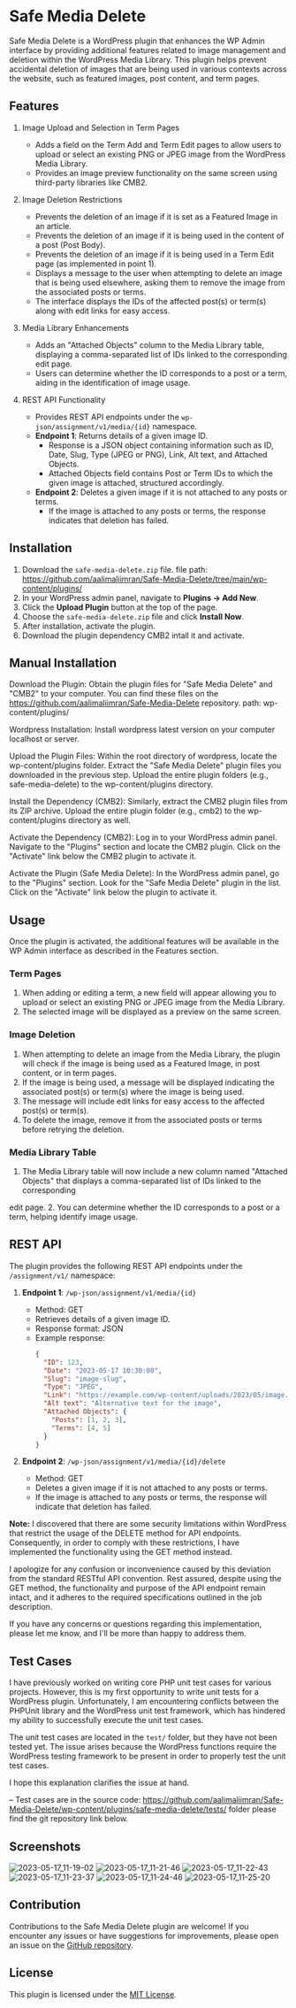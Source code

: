 # Safe Media Delete

Safe Media Delete is a WordPress plugin that enhances the WP Admin interface by providing additional features related to image management and deletion within the WordPress Media Library. This plugin helps prevent accidental deletion of images that are being used in various contexts across the website, such as featured images, post content, and term pages.

## Features

1. Image Upload and Selection in Term Pages
   - Adds a field on the Term Add and Term Edit pages to allow users to upload or select an existing PNG or JPEG image from the WordPress Media Library.
   - Provides an image preview functionality on the same screen using third-party libraries like CMB2.

2. Image Deletion Restrictions
   - Prevents the deletion of an image if it is set as a Featured Image in an article.
   - Prevents the deletion of an image if it is being used in the content of a post (Post Body).
   - Prevents the deletion of an image if it is being used in a Term Edit page (as implemented in point 1).
   - Displays a message to the user when attempting to delete an image that is being used elsewhere, asking them to remove the image from the associated posts or terms.
   - The interface displays the IDs of the affected post(s) or term(s) along with edit links for easy access.

3. Media Library Enhancements
   - Adds an "Attached Objects" column to the Media Library table, displaying a comma-separated list of IDs linked to the corresponding edit page.
   - Users can determine whether the ID corresponds to a post or a term, aiding in the identification of image usage.

4. REST API Functionality
   - Provides REST API endpoints under the `wp-json/assignment/v1/media/{id}` namespace.
   - **Endpoint 1**: Returns details of a given image ID.
     - Response is a JSON object containing information such as ID, Date, Slug, Type (JPEG or PNG), Link, Alt text, and Attached Objects.
     - Attached Objects field contains Post or Term IDs to which the given image is attached, structured accordingly.
   - **Endpoint 2**: Deletes a given image if it is not attached to any posts or terms.
     - If the image is attached to any posts or terms, the response indicates that deletion has failed.

## Installation

1. Download the `safe-media-delete.zip` file. file path: https://github.com/aalimaliimran/Safe-Media-Delete/tree/main/wp-content/plugins/
2. In your WordPress admin panel, navigate to **Plugins → Add New**.
3. Click the **Upload Plugin** button at the top of the page.
4. Choose the `safe-media-delete.zip` file and click **Install Now**.
5. After installation, activate the plugin.
6. Download the plugin dependency CMB2 intall it and activate. 

## Manual Installation

Download the Plugin: Obtain the plugin files for "Safe Media Delete" and "CMB2" to your computer. You can find these files on the https://github.com/aalimaliimran/Safe-Media-Delete repository. path: wp-content/plugins/

Wordpress Installation: Install wordpress latest version on your computer localhost or server.

Upload the Plugin Files: Within the root directory of wordpress, locate the wp-content/plugins folder. Extract the "Safe Media Delete" plugin files you downloaded in the previous step. Upload the entire plugin folders (e.g., safe-media-delete) to the wp-content/plugins directory.

Install the Dependency (CMB2): Similarly, extract the CMB2 plugin files from its ZIP archive. Upload the entire plugin folder (e.g., cmb2) to the wp-content/plugins directory as well.

Activate the Dependency (CMB2): Log in to your WordPress admin panel. Navigate to the "Plugins" section and locate the CMB2 plugin. Click on the "Activate" link below the CMB2 plugin to activate it.

Activate the Plugin (Safe Media Delete): In the WordPress admin panel, go to the "Plugins" section. Look for the "Safe Media Delete" plugin in the list. Click on the "Activate" link below the plugin to activate it.

## Usage

Once the plugin is activated, the additional features will be available in the WP Admin interface as described in the Features section.

### Term Pages

1. When adding or editing a term, a new field will appear allowing you to upload or select an existing PNG or JPEG image from the Media Library.
2. The selected image will be displayed as a preview on the same screen.

### Image Deletion

1. When attempting to delete an image from the Media Library, the plugin will check if the image is being used as a Featured Image, in post content, or in term pages.
2. If the image is being used, a message will be displayed indicating the associated post(s) or term(s) where the image is being used.
3. The message will include edit links for easy access to the affected post(s) or term(s).
4. To delete the image, remove it from the associated posts or terms before retrying the deletion.

### Media Library Table

1. The Media Library table will now include a new column named "Attached Objects" that displays a comma-separated list of IDs linked to the corresponding

 edit page.
2. You can determine whether the ID corresponds to a post or a term, helping identify image usage.

## REST API

The plugin provides the following REST API endpoints under the `/assignment/v1/` namespace:

1. **Endpoint 1**: `/wp-json/assignment/v1/media/{id}`
   - Method: GET
   - Retrieves details of a given image ID.
   - Response format: JSON
   - Example response:
     ```json
     {
       "ID": 123,
       "Date": "2023-05-17 10:30:00",
       "Slug": "image-slug",
       "Type": "JPEG",
       "Link": "https://example.com/wp-content/uploads/2023/05/image.jpg",
       "Alt text": "Alternative text for the image",
       "Attached Objects": {
         "Posts": [1, 2, 3],
         "Terms": [4, 5]
       }
     }
     ```

2. **Endpoint 2**: `/wp-json/assignment/v1/media/{id}/delete`
   - Method: GET
   - Deletes a given image if it is not attached to any posts or terms.
   - If the image is attached to any posts or terms, the response will indicate that deletion has failed.

**Note:** I discovered that there are some security limitations within WordPress that restrict the usage of the DELETE method for API endpoints. Consequently, in order to comply with these restrictions, I have implemented the functionality using the GET method instead.

I apologize for any confusion or inconvenience caused by this deviation from the standard RESTful API convention. Rest assured, despite using the GET method, the functionality and purpose of the API endpoint remain intact, and it adheres to the required specifications outlined in the job description.

If you have any concerns or questions regarding this implementation, please let me know, and I'll be more than happy to address them.

## Test Cases

I have previously worked on writing core PHP unit test cases for various projects. However, this is my first opportunity to write unit tests for a WordPress plugin. Unfortunately, I am encountering conflicts between the PHPUnit library and the WordPress unit test framework, which has hindered my ability to successfully execute the unit test cases.

The unit test cases are located in the `test/` folder, but they have not been tested yet. The issue arises because the WordPress functions require the WordPress testing framework to be present in order to properly test the unit test cases.

I hope this explanation clarifies the issue at hand.

– Test cases are in the source code: https://github.com/aalimaliimran/Safe-Media-Delete/wp-content/plugins/safe-media-delete/tests/ folder please find the git repository link below.


## Screenshots

![2023-05-17_11-19-02](https://github.com/aalimaliimran/Safe-Media-Delete/assets/108981157/8e49de4f-16ae-4167-a83d-c84bb67bf6b8)
![2023-05-17_11-21-46](https://github.com/aalimaliimran/Safe-Media-Delete/assets/108981157/fa38d9d6-1991-4848-9497-c5edc919c3a7)
![2023-05-17_11-22-43](https://github.com/aalimaliimran/Safe-Media-Delete/assets/108981157/2a9bf7fe-42b0-403c-a873-46a5a5006098)
![2023-05-17_11-23-37](https://github.com/aalimaliimran/Safe-Media-Delete/assets/108981157/e1993625-e339-4e05-889b-9d1d7646c1c5)
![2023-05-17_11-24-46](https://github.com/aalimaliimran/Safe-Media-Delete/assets/108981157/e84a7400-9e5d-47c2-a4bb-156f5a47407d)
![2023-05-17_11-25-20](https://github.com/aalimaliimran/Safe-Media-Delete/assets/108981157/62c4b8cd-62cf-40cb-81b7-16ce846ebbc9)


## Contribution

Contributions to the Safe Media Delete plugin are welcome! If you encounter any issues or have suggestions for improvements, please open an issue on the [GitHub repository](https://github.com/your-repository).

## License

This plugin is licensed under the [MIT License](LICENSE).
